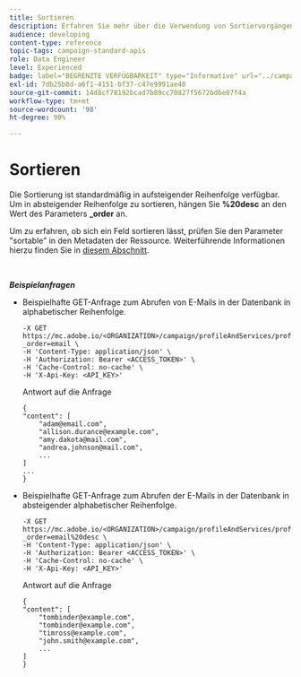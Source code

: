 ```yaml
---
title: Sortieren
description: Erfahren Sie mehr über die Verwendung von Sortiervorgängen.
audience: developing
content-type: reference
topic-tags: campaign-standard-apis
role: Data Engineer
level: Experienced
badge: label="BEGRENZTE VERFÜGBARKEIT" type="Informative" url="../campaign-standard-migration-home.md" tooltip="Auf Campaign Standard migrierte Benutzer beschränkt"
exl-id: 7db25b8d-a6f1-4151-bf37-c47e9991ae48
source-git-commit: 14d8cf78192bcad7b89cc70827f5672bd6e07f4a
workflow-type: tm+mt
source-wordcount: '98'
ht-degree: 90%

---
```


# Sortieren

Die Sortierung ist standardmäßig in aufsteigender Reihenfolge verfügbar. Um in absteigender Reihenfolge zu sortieren, hängen Sie **%20desc** an den Wert des Parameters **_order** an.

Um zu erfahren, ob sich ein Feld sortieren lässt, prüfen Sie den Parameter &quot;sortable&quot; in den Metadaten der Ressource. Weiterführende Informationen hierzu finden Sie in [diesem Abschnitt](metadata-mechanism.md).

<br/>

***Beispielanfragen***

* Beispielhafte GET-Anfrage zum Abrufen von E-Mails in der Datenbank in alphabetischer Reihenfolge.

  ```
  -X GET https://mc.adobe.io/<ORGANIZATION>/campaign/profileAndServices/profile/email?_order=email \
  -H 'Content-Type: application/json' \
  -H 'Authorization: Bearer <ACCESS_TOKEN>' \
  -H 'Cache-Control: no-cache' \
  -H 'X-Api-Key: <API_KEY>'
  ```

  Antwort auf die Anfrage

  ```
  {
  "content": [
      "adam@email.com",
      "allison.durance@example.com",
      "amy.dakota@mail.com",
      "andrea.johnson@mail.com",
      ...
  ]
  ...
  }
  ```

* Beispielhafte GET-Anfrage zum Abrufen der E-Mails in der Datenbank in absteigender alphabetischer Reihenfolge.

  ```
  -X GET https://mc.adobe.io/<ORGANIZATION>/campaign/profileAndServices/profile/email?_order=email%20desc \
  -H 'Content-Type: application/json' \
  -H 'Authorization: Bearer <ACCESS_TOKEN>' \
  -H 'Cache-Control: no-cache' \
  -H 'X-Api-Key: <API_KEY>'
  ```

  Antwort auf die Anfrage

  ```
  {
  "content": [
      "tombinder@example.com",
      "tombinder@example.com",
      "timross@example.com",
      "john.smith@example.com",
      ...
  ]
  }
  ```

